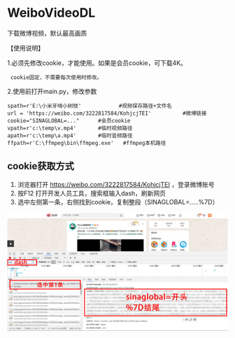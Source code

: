 # WeiboVideoDL
下载微博视频，默认最高画质

【使用说明】

1.必须先修改cookie，才能使用。如果是会员cookie，可下载4K。

     cookie固定，不需要每次使用时修改。

2.使用前打开main.py，修改参数
~~~
spath=r'E:\小米牙啃小树枝'            #视频保存路径+文件名
url = 'https://weibo.com/3222817584/KohjcjTEI'          #微博链接
cookie="SINAGLOBAL=..."      #会员cookie
vpath=r'c:\temp\v.mp4'       #临时视频路径
apath=r'c:\temp\a.mp4'       #临时音频路径
ffpath=r'C:\ffmpeg\bin\ffmpeg.exe'   #ffmpeg本机路径
~~~

## cookie获取方式
1. 浏览器打开 https://weibo.com/3222817584/KohjcjTEI ，登录微博账号
2. 按F12 打开开发人员工具，搜索框输入dash，刷新网页
3. 选中左侧第一条，右侧找到cookie，复制整段（SINAGLOBAL=.....%7D）

![image](https://github.com/chopper-go/WeiboVideoDL/blob/main/image/wb.jpg)
